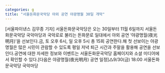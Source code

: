 ```yaml
---
categories: g
title: "서울돈화문국악당 야외 공연 야광명월 30일 개막"
---
```

[서울파이낸스 김무종 기자] 서울돈화문국악당은 오는 30일부터 11월 6일까지 서울돈화문국악당 국악마당과 국악로로 불리는 돈화문로 일대에서 야외 공연 ‘야광명월(夜光明月)’을 선보인다.금, 토 오후 6시, 일 오후 5시 총 15회 공연한다.해 첫 선보이는 야광명월은 많은 시민이 관람할 수 있도록 평일 저녁 퇴근 시간과 주말을 활용해 공연을 선보인다.공연에 대한 자세한 정보와 이벤트는 서울돈화문국악당 홈페이지와 소셜 미디어에서 확인할 수 있다.[다음은 야광명월(夜光明月) 공연 일정]△9/30(금) 18:00 서울돈화문국악당 국악마당